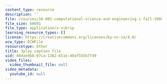 ```yaml
---
content_type: resource
description: ''
file: /courses/18-085-computational-science-and-engineering-i-fall-2008/48daedb807ca1382651e40af555b7f49_w0jVqJlzdI8.srt
file_size: 60691
file_type: application/x-subrip
learning_resource_types: []
license: https://creativecommons.org/licenses/by-nc-sa/4.0/
ocw_type: OCWFile
resourcetype: Other
title: 3play caption file
uid: 48daedb8-07ca-1382-651e-40af555b7f49
video_files:
  video_thumbnail_file: null
video_metadata:
  youtube_id: null
---
```

